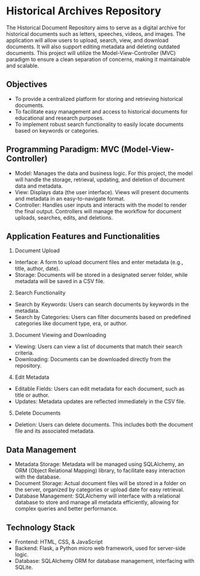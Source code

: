 # Historical Archives Repository


The Historical Document Repository aims to serve as a digital archive for historical documents such as letters, speeches, videos, and images. The application will allow users to upload, search, view, and download documents. It will also support editing metadata and deleting outdated documents. This project will utilize the Model-View-Controller (MVC) paradigm to ensure a clean separation of concerns, making it maintainable and scalable.

## Objectives
-	To provide a centralized platform for storing and retrieving historical documents.
-	To facilitate easy management and access to historical documents for educational and research purposes.
-	To implement robust search functionality to easily locate documents based on keywords or categories.


## Programming Paradigm: MVC (Model-View-Controller)
-	Model: Manages the data and business logic. For this project, the model will handle the storage, retrieval, updating, and deletion of document data and metadata.
-	View: Displays data (the user interface). Views will present documents and metadata in an easy-to-navigate format.
-	Controller: Handles user inputs and interacts with the model to render the final output. Controllers will manage the workflow for document uploads, searches, edits, and deletions.


## Application Features and Functionalities

1) Document Upload
-	Interface: A form to upload document files and enter metadata (e.g., title, author, date).
-	Storage: Documents will be stored in a designated server folder, while metadata will be saved in a CSV file.

2) Search Functionality
-	Search by Keywords: Users can search documents by keywords in the metadata.
-	Search by Categories: Users can filter documents based on predefined categories like document type, era, or author.

3) Document Viewing and Downloading
-	Viewing: Users can view a list of documents that match their search criteria.
-	Downloading: Documents can be downloaded directly from the repository.

4) Edit Metadata
-	Editable Fields: Users can edit metadata for each document, such as title or author.
-	Updates: Metadata updates are reflected immediately in the CSV file.

5) Delete Documents
-	Deletion: Users can delete documents. This includes both the document file and its associated metadata.


## Data Management
-	Metadata Storage: Metadata will be managed using SQLAlchemy, an ORM (Object Relational Mapping) library, to facilitate easy interaction with the database.
-	Document Storage: Actual document files will be stored in a folder on the server, organized by categories or upload date for easy retrieval.
-	Database Management: SQLAlchemy will interface with a relational database to store and manage all metadata efficiently, allowing for complex queries and better performance.


## Technology Stack
-	Frontend: HTML, CSS, & JavaScript
-	Backend: Flask, a Python micro web framework, used for server-side logic. 
-	Database: SQLAlchemy ORM for database management, interfacing with SQLite.
